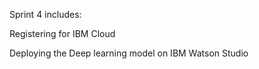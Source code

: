 Sprint 4 includes:

Registering for IBM Cloud

Deploying the Deep learning model on IBM Watson Studio
